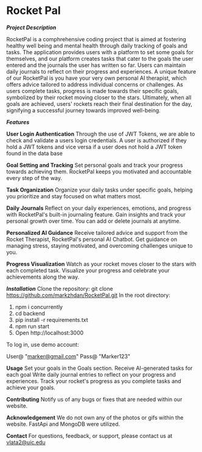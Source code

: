 # Rocket Pal

***Project Description***

RocketPal is a comphrehensive coding project that is aimed at fostering healthy well being and mental health through daily tracking of goals and tasks. The application provides users with a platform to set some goals for themselves, and our platform creates tasks that cater to the goals the user entered and the journals the user has written so far. Users can maintain daily journals to reflect on their progress and experiences. A unique feature of our RocketPal is you have your very own personal AI therapist, which offers advice tailored to address individual concerns or challenges. As users complete tasks, progress is made towards their specific goals, symbolized by their rocket moving closer to the stars. Ultimately, when all goals are achieved, users' rockets reach their final destination for the day, signifying a successful journey towards improved well-being.

***Features***

**User Login Authentication**
Through the use of JWT Tokens, we are able to check and validate a users login credentials. A user is authorized if they hold a JWT tokens and vice versa if a user does not hold a JWT token found in the data base


**Goal Setting and Tracking**
Set personal goals and track your progress towards achieving them. RocketPal keeps you motivated and accountable every step of the way.

**Task Organization**
Organize your daily tasks under specific goals, helping you prioritize and stay focused on what matters most.

**Daily Journals**
Reflect on your daily experiences, emotions, and progress with RocketPal's built-in journaling feature. Gain insights and track your personal growth over time. You can add or delete journals at anytime.

**Personalized AI Guidance**
Receive tailored advice and support from the Rocket Therapist, RocketPal's personal AI Chatbot. Get guidance on managing stress, staying motivated, and overcoming challenges unique to you.

**Progress Visualization**
Watch as your rocket moves closer to the stars with each completed task. Visualize your progress and celebrate your achievements along the way.

***Installation***
Clone the repository: git clone https://github.com/markzhdan/RocketPal.git
In the root directory:
1. npm i concurrently
2. cd backend
3. pip install -r requirements.txt
4. npm run start
5. Open http://localhost:3000

To log in, use demo account: 

User@ "marker@gmail.com"
Pass@ "Marker123"

**Usage**
Set your goals in the Goals section.
Receive AI-generated tasks for each goal
Write daily journal entries to reflect on your progress and experiences.
Track your rocket's progress as you complete tasks and achieve your goals.

**Contributing**
Notify us of any bugs or fixes that are needed within our website. 

**Acknowledgement**
We do not own any of the photos or gifs within the website. FastApi and MongoDB were utilized.

**Contact**
For questions, feedback, or support, please contact us at vlata2@uic.edu
